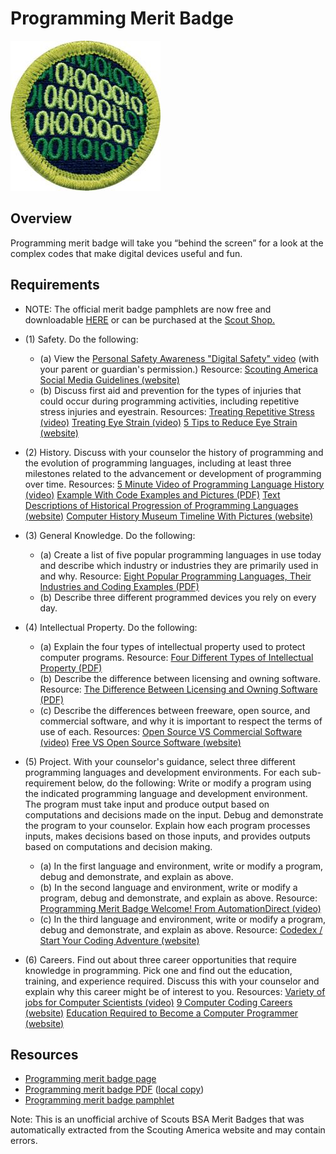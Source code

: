 

# Programming Merit Badge

![Programming Merit Badge](images/programming-merit-badge.jpg)

## Overview



Programming merit badge will take you “behind the screen” for a look at the complex codes that make digital devices useful and fun.

## Requirements

* NOTE:  The official merit badge pamphlets are now free and downloadable  [HERE](https://filestore.scouting.org/filestore/Merit_Badge_ReqandRes/Pamphlets/Programming.pdf) or can be purchased at the [Scout Shop.](https://www.scoutshop.org/)
* (1) Safety. Do the following:
    * (a) View the [Personal Safety Awareness "Digital Safety" video](https://www.scouting.org/training/youth-protection/scouts-bsa/) (with your parent or guardian's permission.) Resource: [Scouting America Social Media Guidelines (website)](https://scoutingwire.org/social-media-guidelines/)
    * (b) Discuss first aid and prevention for the types of injuries that could occur during programming activities, including repetitive stress injuries and eyestrain. Resources: [Treating Repetitive Stress (video)](https://www.youtube.com/shorts/1yp0jOyARCk) [Treating Eye Strain (video)](https://www.youtube.com/watch?v=j3ff4aeItl0) [5 Tips to Reduce Eye Strain (website)](https://www.uab.edu/news/health-medicine/new-uab-eye-care-clinic-helps-improve-vision-in-the-workplace)


* (2) History. Discuss with your counselor the history of programming and the evolution of programming languages, including at least three milestones related to the advancement or development of programming over time. Resources: [5 Minute Video of Programming Language History (video)](https://youtu.be/K5yv7dY17EA?si=yYdqNCZwa0w0SzJs)  [Example With Code Examples and Pictures (PDF)](https://filestore.scouting.org/filestore/Merit_Badge_ReqandRes/Requirement%20Resources/Programming/Req2-History.docx)  [Text Descriptions of Historical Progression of Programming Languages (website)](https://www.computer.org/publications/tech-news/insider-membership-news/timeline-of-programming-languages)  [Computer History Museum Timeline With Pictures (website)](https://www.computerhistory.org/timeline/software-languages/)
* (3) General Knowledge. Do the following:
    * (a) Create a list of five popular programming languages in use today and describe which industry or industries they are primarily used in and why. Resource: [Eight Popular Programming Languages, Their Industries and Coding Examples (PDF)](https://filestore.scouting.org/filestore/Merit_Badge_ReqandRes/Requirement%20Resources/Programming/Req3-General.docx)
    * (b) Describe three different programmed devices you rely on every day.


* (4) Intellectual Property. Do the following:
    * (a) Explain the four types of intellectual property used to protect computer programs. Resource: [Four Different Types of Intellectual Property (PDF)](https://filestore.scouting.org/filestore/Merit_Badge_ReqandRes/Requirement%20Resources/Programming/Req4-IP.docx)
    * (b) Describe the difference between licensing and owning software. Resource: [The Difference Between Licensing and Owning Software (PDF)](https://filestore.scouting.org/filestore/Merit_Badge_ReqandRes/Requirement%20Resources/Programming/Req4-IP.docx)
    * (c) Describe the differences between freeware, open source, and commercial software, and why it is important to respect the terms of use of each. Resources: [Open Source VS Commercial Software (video)](https://www.youtube.com/watch?v=SdW5pnha9kg) [Free VS Open Source Software (website)](https://www.geeksforgeeks.org/software-engineering/difference-between-free-software-and-open-source-software/)


* (5) Project. With your counselor's guidance, select three different programming languages and development environments.  For each sub-requirement below, do the following: Write or modify a program using the indicated programming language and development environment.  The program must take input and produce output based on computations and decisions made on the input.  Debug and demonstrate the program to your counselor.  Explain how each program processes inputs, makes decisions based on those inputs, and provides outputs based on computations and decision making.
    * (a) In the first language and environment, write or modify a program, debug and demonstrate, and explain as above.
    * (b) In the second language and environment, write or modify a program, debug and demonstrate, and explain as above. Resource: [Programming Merit Badge Welcome! From AutomationDirect (video)](https://www.youtube.com/watch?v=s07aEbPwThM)
    * (c) In the third language and environment, write or modify a program, debug and demonstrate, and explain as above. Resource: [Codedex / Start Your Coding Adventure (website)](https://www.codedex.io/)


* (6) Careers. Find out about three career opportunities that require knowledge in  programming. Pick one and find out the education, training, and experience required. Discuss this with your counselor and explain why this career might be of interest to you. Resources: [Variety of jobs for Computer Scientists (video)](https://youtu.be/2VpDcjFshJI?si=AnLlLwq2YDhO3uE-)  [9 Computer Coding Careers (website)](https://www.rasmussen.edu/degrees/technology/blog/programming-careers-for-coding-connoisseurs/)  [Education Required to Become a Computer Programmer (website)](https://www.wgu.edu/career-guide/information-technology/computer-programmer-career.html)


## Resources

- [Programming merit badge page](https://www.scouting.org/merit-badges/programming/)
- [Programming merit badge PDF](https://filestore.scouting.org/filestore/Merit_Badge_ReqandRes/Pamphlets/Programming.pdf) ([local copy](files/programming-merit-badge.pdf))
- [Programming merit badge pamphlet](https://www.scoutshop.org/bsa-programming-merit-badge-pamphlet-661584.html)

Note: This is an unofficial archive of Scouts BSA Merit Badges that was automatically extracted from the Scouting America website and may contain errors.